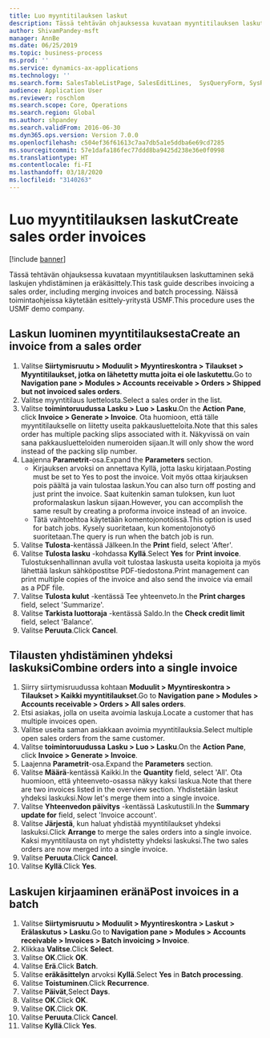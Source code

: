 ```yaml
---
title: Luo myyntitilauksen laskut
description: Tässä tehtävän ohjauksessa kuvataan myyntitilauksen laskuttaminen sekä laskujen yhdistäminen ja eräkäsittely.
author: ShivamPandey-msft
manager: AnnBe
ms.date: 06/25/2019
ms.topic: business-process
ms.prod: ''
ms.service: dynamics-ax-applications
ms.technology: ''
ms.search.form: SalesTableListPage, SalesEditLines,  SysQueryForm, SysRecurrence
audience: Application User
ms.reviewer: roschlom
ms.search.scope: Core, Operations
ms.search.region: Global
ms.author: shpandey
ms.search.validFrom: 2016-06-30
ms.dyn365.ops.version: Version 7.0.0
ms.openlocfilehash: c504ef36f61613c7aa7db5a1e5ddba6e69cd7285
ms.sourcegitcommit: 57e1dafa186fec77ddd8ba9425d238e36e0f0998
ms.translationtype: HT
ms.contentlocale: fi-FI
ms.lasthandoff: 03/18/2020
ms.locfileid: "3140263"
---
```

# <a name="create-sales-order-invoices"></a><span data-ttu-id="3212e-103">Luo myyntitilauksen laskut</span><span class="sxs-lookup"><span data-stu-id="3212e-103">Create sales order invoices</span></span>

[!include [banner](../../includes/banner.md)]

<span data-ttu-id="3212e-104">Tässä tehtävän ohjauksessa kuvataan myyntitilauksen laskuttaminen sekä laskujen yhdistäminen ja eräkäsittely.</span><span class="sxs-lookup"><span data-stu-id="3212e-104">This task guide describes invoicing a sales order, including merging invoices and batch processing.</span></span> <span data-ttu-id="3212e-105">Näissä toimintaohjeissa käytetään esittely-yritystä USMF.</span><span class="sxs-lookup"><span data-stu-id="3212e-105">This procedure uses the USMF demo company.</span></span>


## <a name="create-an-invoice-from-a-sales-order"></a><span data-ttu-id="3212e-106">Laskun luominen myyntitilauksesta</span><span class="sxs-lookup"><span data-stu-id="3212e-106">Create an invoice from a sales order</span></span>
1. <span data-ttu-id="3212e-107">Valitse **Siirtymisruutu > Moduulit > Myyntireskontra > Tilaukset > Myyntitilaukset, jotka on lähetetty mutta joita ei ole laskutettu.**</span><span class="sxs-lookup"><span data-stu-id="3212e-107">Go to **Navigation pane > Modules > Accounts receivable > Orders > Shipped but not invoiced sales orders**.</span></span>
2. <span data-ttu-id="3212e-108">Valitse myyntitilaus luettelosta.</span><span class="sxs-lookup"><span data-stu-id="3212e-108">Select a sales order in the list.</span></span> 
3. <span data-ttu-id="3212e-109">Valitse **toimintoruudussa** **Lasku > Luo > Lasku**.</span><span class="sxs-lookup"><span data-stu-id="3212e-109">On the **Action Pane**, click **Invoice > Generate > Invoice**.</span></span> <span data-ttu-id="3212e-110">Ota huomioon, että tälle myyntitilaukselle on liitetty useita pakkausluetteloita.</span><span class="sxs-lookup"><span data-stu-id="3212e-110">Note that this sales order has multiple packing slips associated with it.</span></span> <span data-ttu-id="3212e-111">Näkyvissä on vain sana <multiple> pakkausluetteloiden numeroiden sijaan.</span><span class="sxs-lookup"><span data-stu-id="3212e-111">It will only show the word <multiple> instead of the packing slip number.</span></span>  
4. <span data-ttu-id="3212e-112">Laajenna **Parametrit**-osa.</span><span class="sxs-lookup"><span data-stu-id="3212e-112">Expand the **Parameters** section.</span></span>
    - <span data-ttu-id="3212e-113">Kirjauksen arvoksi on annettava Kyllä, jotta lasku kirjataan.</span><span class="sxs-lookup"><span data-stu-id="3212e-113">Posting must be set to Yes to post the invoice.</span></span> <span data-ttu-id="3212e-114">Voit myös ottaa kirjauksen pois päältä ja vain tulostaa laskun.</span><span class="sxs-lookup"><span data-stu-id="3212e-114">You can also turn off posting and just print the invoice.</span></span> <span data-ttu-id="3212e-115">Saat kuitenkin saman tuloksen, kun luot proformalaskun laskun sijaan.</span><span class="sxs-lookup"><span data-stu-id="3212e-115">However, you can accomplish the same result by creating a proforma invoice instead of an invoice.</span></span>  
    - <span data-ttu-id="3212e-116">Tätä vaihtoehtoa käytetään komentojonotöissä.</span><span class="sxs-lookup"><span data-stu-id="3212e-116">This option is used for batch jobs.</span></span> <span data-ttu-id="3212e-117">Kysely suoritetaan, kun komentojonotyö suoritetaan.</span><span class="sxs-lookup"><span data-stu-id="3212e-117">The query is run when the batch job is run.</span></span>
5. <span data-ttu-id="3212e-118">Valitse **Tulosta**-kentässä Jälkeen.</span><span class="sxs-lookup"><span data-stu-id="3212e-118">In the **Print** field, select 'After'.</span></span>
6. <span data-ttu-id="3212e-119">Valitse **Tulosta lasku** -kohdassa **Kyllä**.</span><span class="sxs-lookup"><span data-stu-id="3212e-119">Select **Yes** for **Print invoice**.</span></span> <span data-ttu-id="3212e-120">Tulostuksenhallinnan avulla voit tulostaa laskusta useita kopioita ja myös lähettää laskun sähköpostitse PDF-tiedostona.</span><span class="sxs-lookup"><span data-stu-id="3212e-120">Print management can print  multiple copies of the invoice and also send the invoice via email as a PDF file.</span></span>  
7. <span data-ttu-id="3212e-121">Valitse **Tulosta kulut** -kentässä Tee yhteenveto.</span><span class="sxs-lookup"><span data-stu-id="3212e-121">In the **Print charges** field, select 'Summarize'.</span></span>
8. <span data-ttu-id="3212e-122">Valitse **Tarkista luottoraja** -kentässä Saldo.</span><span class="sxs-lookup"><span data-stu-id="3212e-122">In the **Check credit limit** field, select 'Balance'.</span></span>
9. <span data-ttu-id="3212e-123">Valitse **Peruuta**.</span><span class="sxs-lookup"><span data-stu-id="3212e-123">Click **Cancel**.</span></span>

## <a name="combine-orders-into-a-single-invoice"></a><span data-ttu-id="3212e-124">Tilausten yhdistäminen yhdeksi laskuksi</span><span class="sxs-lookup"><span data-stu-id="3212e-124">Combine orders into a single invoice</span></span>
1. <span data-ttu-id="3212e-125">Siirry siirtymisruudussa kohtaan **Moduulit > Myyntireskontra > Tilaukset > Kaikki myyntitilaukset**.</span><span class="sxs-lookup"><span data-stu-id="3212e-125">Go to **Navigation pane > Modules > Accounts receivable > Orders > All sales orders**.</span></span>
2. <span data-ttu-id="3212e-126">Etsi asiakas, jolla on useita avoimia laskuja.</span><span class="sxs-lookup"><span data-stu-id="3212e-126">Locate a customer that has multiple invoices open.</span></span>
3. <span data-ttu-id="3212e-127">Valitse useita saman asiakkaan avoimia myyntitilauksia.</span><span class="sxs-lookup"><span data-stu-id="3212e-127">Select multiple open sales orders from the same customer.</span></span>
4. <span data-ttu-id="3212e-128">Valitse **toimintoruudussa** **Lasku > Luo > Lasku**.</span><span class="sxs-lookup"><span data-stu-id="3212e-128">On the **Action Pane**, click **Invoice > Generate > Invoice**.</span></span>
5. <span data-ttu-id="3212e-129">Laajenna **Parametrit**-osa.</span><span class="sxs-lookup"><span data-stu-id="3212e-129">Expand the **Parameters** section.</span></span>
6. <span data-ttu-id="3212e-130">Valitse **Määrä**-kentässä Kaikki.</span><span class="sxs-lookup"><span data-stu-id="3212e-130">In the **Quantity** field, select 'All'.</span></span> <span data-ttu-id="3212e-131">Ota huomioon, että yhteenveto-osassa näkyy kaksi laskua.</span><span class="sxs-lookup"><span data-stu-id="3212e-131">Note that there are two invoices listed in the overview section.</span></span> <span data-ttu-id="3212e-132">Yhdistetään laskut yhdeksi laskuksi.</span><span class="sxs-lookup"><span data-stu-id="3212e-132">Now let's merge them into a single invoice.</span></span>  
7. <span data-ttu-id="3212e-133">Valitse **Yhteenvedon päivitys** -kentässä Laskutustili.</span><span class="sxs-lookup"><span data-stu-id="3212e-133">In the **Summary update for** field, select 'Invoice account'.</span></span>
8. <span data-ttu-id="3212e-134">Valitse **Järjestä**, kun haluat yhdistää myyntitilaukset yhdeksi laskuksi.</span><span class="sxs-lookup"><span data-stu-id="3212e-134">Click **Arrange** to merge the sales orders into a single invoice.</span></span> <span data-ttu-id="3212e-135">Kaksi myyntitilausta on nyt yhdistetty yhdeksi laskuksi.</span><span class="sxs-lookup"><span data-stu-id="3212e-135">The two sales orders are now merged into a single invoice.</span></span>   
9. <span data-ttu-id="3212e-136">Valitse **Peruuta**.</span><span class="sxs-lookup"><span data-stu-id="3212e-136">Click **Cancel**.</span></span>
10. <span data-ttu-id="3212e-137">Valitse **Kyllä**.</span><span class="sxs-lookup"><span data-stu-id="3212e-137">Click **Yes**.</span></span>

## <a name="post-invoices-in-a-batch"></a><span data-ttu-id="3212e-138">Laskujen kirjaaminen eränä</span><span class="sxs-lookup"><span data-stu-id="3212e-138">Post invoices in a batch</span></span>
1. <span data-ttu-id="3212e-139">Valitse **Siirtymisruutu > Moduulit > Myyntireskontra > Laskut > Erälaskutus > Lasku**.</span><span class="sxs-lookup"><span data-stu-id="3212e-139">Go to **Navigation pane > Modules > Accounts receivable > Invoices > Batch invoicing > Invoice**.</span></span>
2. <span data-ttu-id="3212e-140">Klikkaa **Valitse**.</span><span class="sxs-lookup"><span data-stu-id="3212e-140">Click **Select**.</span></span>
3. <span data-ttu-id="3212e-141">Valitse **OK**.</span><span class="sxs-lookup"><span data-stu-id="3212e-141">Click **OK**.</span></span>
4. <span data-ttu-id="3212e-142">Valitse **Erä**.</span><span class="sxs-lookup"><span data-stu-id="3212e-142">Click **Batch**.</span></span>
5. <span data-ttu-id="3212e-143">Valitse **eräkäsittelyn** arvoksi **Kyllä**.</span><span class="sxs-lookup"><span data-stu-id="3212e-143">Select **Yes** in **Batch processing**.</span></span>
6. <span data-ttu-id="3212e-144">Valitse **Toistuminen**.</span><span class="sxs-lookup"><span data-stu-id="3212e-144">Click **Recurrence**.</span></span>
7. <span data-ttu-id="3212e-145">Valitse **Päivät**,</span><span class="sxs-lookup"><span data-stu-id="3212e-145">Select **Days**.</span></span>
8. <span data-ttu-id="3212e-146">Valitse **OK**.</span><span class="sxs-lookup"><span data-stu-id="3212e-146">Click **OK**.</span></span>
9. <span data-ttu-id="3212e-147">Valitse **OK**.</span><span class="sxs-lookup"><span data-stu-id="3212e-147">Click **OK**.</span></span>
10. <span data-ttu-id="3212e-148">Valitse **Peruuta**.</span><span class="sxs-lookup"><span data-stu-id="3212e-148">Click **Cancel**.</span></span>
11. <span data-ttu-id="3212e-149">Valitse **Kyllä**.</span><span class="sxs-lookup"><span data-stu-id="3212e-149">Click **Yes**.</span></span>

